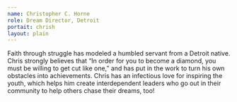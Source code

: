 ```yaml
---
name: Christopher C. Horne
role: Dream Director, Detroit 
portait: chrish
layout: plain
---
```


Faith through struggle has modeled a humbled servant from a Detroit native. Chris strongly believes that “In order for you to become a diamond, you must be willing to get cut like one,” and has put in the work to turn his own obstacles into achievements. Chris has an infectious love for inspiring the youth, which helps him create interdependent leaders who go out in their community to help others chase their dreams, too!